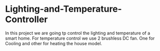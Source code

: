# Lighting-and-Temperature-Controller
In this project we are going tp control the lighting and temperature of a smart home. For temperature control we use 2 brushless DC fan. One for Cooling and other for heating the house model.
